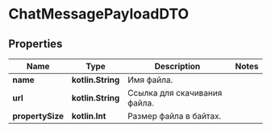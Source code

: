 
# ChatMessagePayloadDTO

## Properties
| Name | Type | Description | Notes |
| ------------ | ------------- | ------------- | ------------- |
| **name** | **kotlin.String** | Имя файла. |  |
| **url** | **kotlin.String** | Ссылка для скачивания файла. |  |
| **propertySize** | **kotlin.Int** | Размер файла в байтах. |  |



